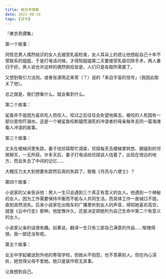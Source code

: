 ```yaml
---
title: 東京奇譚集
date: 2021-08-16
tags: [读书]
---
```

『東京奇譚集』

第一个故事：

同性恋男人偶然结识的女人去接受乳癌检查，女人耳朵上的痣让他想起自己十年不曾联系的姐姐，于是打电话问候，才得知姐姐第二天要接受乳癌切除手术，两人重归于好。男人说也许这样的偶然俯拾皆是，人们只是各取所需罢了。

又想到吸引力法则。或者张潇雨近来常（？）说的「来自宇宙的信号」（我因此取关了他）。

总之就是，我们想看什么，就会看到什么。

第二个故事：

鲨鱼并不是因为喜欢吃人而咬人，咬过之后往往会失望地离去，被咬的人死因有一部分是惊吓溺水。这是一个被鲨鱼咬断腿而溺死的冲浪者的母亲每年去同一篇海滩看人冲浪的故事。

第三个故事：

丈夫在楼梯间里失踪，妻子找侦探帮忙调查，侦探每天去楼梯里转悠、跟碰到的邻居聊天，一无所获。许多天后，妻子打电话给侦探说人找着了，出现在很远的地方，而且失去了中间的记忆……

大概压力太大到想要失踪然后真的失踪了。致敬《月亮与六便士》？

第四个故事：

小说家的父亲告诉他：男人一生只会遇到三个真正有意义的女人。他遇到一个神秘的女人，因为工作需要保持平衡而不能与人共同生活。而具体工作一直缄口不提。直到突然消失。后来小说家在出租车的广播里听到女人的声音，得知她喜欢高空，就是《云中行走》那种。他犹豫许久，还是决定把她列为自己生命中第二个有意义的女人。

小说家父亲的话很有趣。如果说，翻译一生只有三部自己满意的作品……惭愧得很，我一部还没有呢。

第五个故事：

女主中学起被送到外地的寄宿学校，但她从不抱怨，也不羡慕别人。但在内心深处，她觉得父母不爱她。她只是装作若无其事。

让我想到自己。